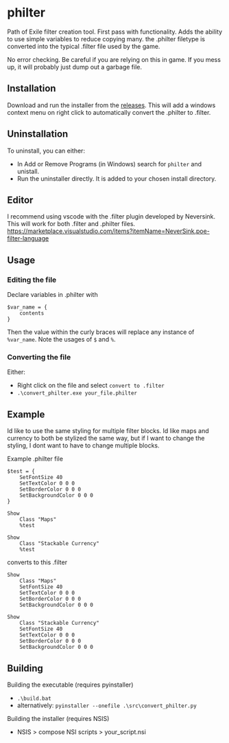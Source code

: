 # philter
Path of Exile filter creation tool. First pass with functionality. Adds the ability to use simple variables to reduce copying many. the .philter filetype is converted into the typical .filter file used by the game.

No error checking. Be careful if you are relying on this in game. If you mess up, it will probably just dump out a garbage file.

## Installation
Download and run the installer from the [releases](https://github.com/Philimanjar0/philter/releases/latest). This will add a windows context menu on right click to automatically convert the .philter to .filter.

## Uninstallation
To uninstall, you can either:
- In Add or Remove Programs (in Windows) search for `philter` and unistall.
- Run the uninstaller directly. It is added to your chosen install directory.

## Editor
I recommend using vscode with the .filter plugin developed by Neversink. This will work for both .filter and .philter files.
https://marketplace.visualstudio.com/items?itemName=NeverSink.poe-filter-language

## Usage
### Editing the file
Declare variables in .philter with 
```
$var_name = {
    contents
}
```
Then the value within the curly braces will replace any instance of `%var_name`. Note the usages of `$` and `%`.
### Converting the file
Either:
- Right click on the file and select `convert to .filter`
- `.\convert_philter.exe your_file.philter`

## Example
Id like to use the same styling for multiple filter blocks. Id like maps and currency to both be stylized the same way, but if I want to change the styling, I dont want to have to change multiple blocks. 

Example .philter file
```
$test = {
    SetFontSize 40
    SetTextColor 0 0 0
    SetBorderColor 0 0 0
    SetBackgroundColor 0 0 0
}

Show
    Class "Maps"
    %test

Show
    Class "Stackable Currency"
    %test
```
converts to this .filter
```
Show
    Class "Maps"
    SetFontSize 40
    SetTextColor 0 0 0
    SetBorderColor 0 0 0
    SetBackgroundColor 0 0 0

Show
    Class "Stackable Currency"
    SetFontSize 40
    SetTextColor 0 0 0
    SetBorderColor 0 0 0
    SetBackgroundColor 0 0 0
```

## Building
Building the executable (requires pyinstaller)
- `.\build.bat`
- alternatively: `pyinstaller --onefile .\src\convert_philter.py`

Building the installer (requires NSIS)
- NSIS > compose NSI scripts > your_script.nsi

